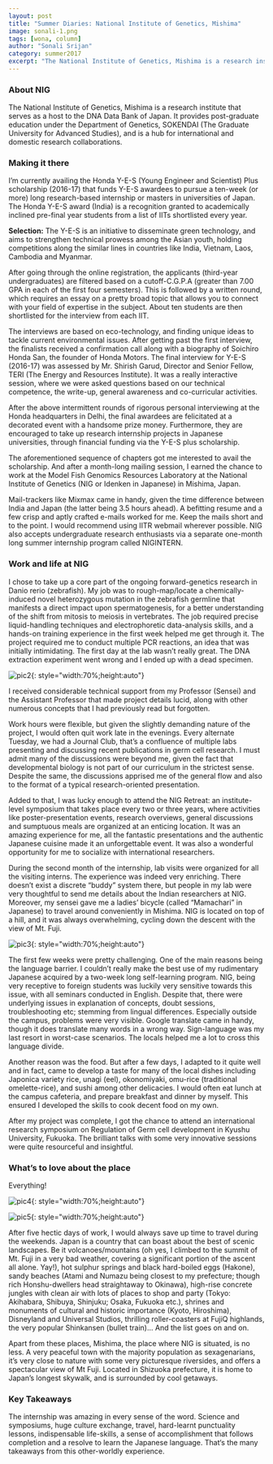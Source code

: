 ```yaml
---
layout: post
title: "Summer Diaries: National Institute of Genetics, Mishima"
image: sonali-1.png
tags: [wona, column]
author: "Sonali Srijan"
category: summer2017 
excerpt: "The National Institute of Genetics, Mishima is a research institute that serves as a host to the DNA Data Bank of Japan. It provides post-graduate education under the Department of Genetics, SOKENDAI (The Graduate University for Advanced Studies), and is a hub for international and domestic research collaborations."
---
```


### About NIG

The National Institute of Genetics, Mishima is a research institute that serves as a host to the DNA Data Bank of Japan. It provides post-graduate education under the Department of Genetics, SOKENDAI (The Graduate University for Advanced Studies), and is a hub for international and domestic research collaborations.

### Making it there

I’m currently availing the Honda Y-E-S (Young Engineer and Scientist) Plus scholarship (2016-17) that funds Y-E-S awardees to pursue a ten-week (or more) long research-based internship or masters in universities of Japan. The Honda Y-E-S award (India) is a recognition granted to academically inclined pre-final year students from a list of IITs shortlisted every year.

<b>Selection:</b> The Y-E-S is an initiative to disseminate green technology, and aims to strengthen technical prowess among the Asian youth, holding competitions along the similar lines in countries like India, Vietnam, Laos, Cambodia and Myanmar. 

After going through the online registration, the applicants (third-year undergraduates) are filtered based on a cutoff-C.G.P.A (greater than 7.00 GPA in each of the first four semesters). This is followed by a written round, which requires an essay on a pretty broad topic that allows you to connect with your field of expertise in the subject. About ten students are then shortlisted for the interview from each IIT.

The interviews are based on eco-technology, and finding unique ideas to tackle current environmental issues. After getting past the first interview, the finalists received a confirmation call along with a biography of Soichiro Honda San, the founder of Honda Motors. The final interview for Y-E-S (2016-17) was assessed by Mr. Shirish Garud, Director and Senior Fellow, TERI (The Energy and Resources Institute). It was a really interactive session, where we were asked questions based on our technical competence, the write-up, general awareness and co-curricular activities. 

After the above intermittent rounds of rigorous personal interviewing at the Honda headquarters in Delhi, the final awardees are felicitated at a decorated event with a handsome prize money. Furthermore, they are encouraged to take up research internship projects in Japanese universities, through financial funding via the Y-E-S plus scholarship.  

The aforementioned sequence of chapters got me interested to avail the scholarship. And after a month-long mailing session, I earned the chance to work at the Model Fish Genomics Resources Laboratory at the National Institute of Genetics (NIG or Idenken in Japanese) in Mishima, Japan. 

Mail-trackers like Mixmax came in handy, given the time difference between India and Japan (the latter being 3.5 hours ahead). A befitting resume and a few crisp and aptly crafted e-mails worked for me. Keep the mails short and to the point. I would recommend using IITR webmail wherever possible. 
NIG also accepts undergraduate research enthusiasts via a separate one-month long summer internship program called NIGINTERN. 

### Work and life at NIG

I chose to take up a core part of the ongoing forward-genetics research in Danio rerio (zebrafish).  My job was to rough-map/locate a chemically-induced novel heterozygous mutation in the zebrafish germline that manifests a direct impact upon spermatogenesis, for a better understanding of the shift from mitosis to meiosis in vertebrates. The job required precise liquid-handling techniques and electrophoretic data-analysis skills, and a hands-on training experience in the first week helped me get through it. The project required me to conduct multiple PCR reactions, an idea that was initially intimidating. 
The first day at the lab wasn’t really great. The DNA extraction experiment went wrong and I ended up with a dead specimen.

![pic2](http://ketangupta.in/wona-images/posts/sonali-2.png){: style="width:70%;height:auto"}

I received considerable technical support from my Professor (Sensei) and the Assistant Professor that made project details lucid, along with other numerous concepts that I had previously read but forgotten. 

Work hours were flexible, but given the slightly demanding nature of the project, I would often quit work late in the evenings. Every alternate Tuesday, we had a Journal Club, that’s a confluence of multiple labs presenting and discussing recent publications in germ cell research. I must admit many of the discussions were beyond me, given the fact that developmental biology is not part of our curriculum in the strictest sense. Despite the same, the discussions apprised me of the general flow and also to the format of a typical research-oriented presentation.

Added to that, I was lucky enough to attend the NIG Retreat: an institute-level symposium that takes place every two or three years, where activities like poster-presentation events, research overviews, general discussions and sumptuous meals are organized at an enticing location. It was an amazing experience for me, all the fantastic presentations and the authentic Japanese cuisine made it an unforgettable event. It was also a wonderful opportunity for me to socialize with international researchers. 

During the second month of the internship, lab visits were organized for all the visiting interns. The experience was indeed very enriching. 
There doesn’t exist a discrete “buddy” system there, but people in my lab were very thoughtful to send me details about the Indian researchers at NIG. Moreover, my sensei gave me a ladies’ bicycle (called “Mamachari” in Japanese) to travel around conveniently in Mishima. NIG is located on top of a hill, and it was always overwhelming, cycling down the descent with the view of Mt. Fuji. 

![pic3](http://ketangupta.in/wona-images/posts/sonali-3.png){: style="width:70%;height:auto"}

The first few weeks were pretty challenging. One of the main reasons being the language barrier. I couldn’t really make the best use of my rudimentary Japanese acquired by a two-week long self-learning program. NIG, being very receptive to foreign students was luckily very sensitive towards this issue, with all seminars conducted in English. Despite that, there were underlying issues in explanation of concepts, doubt sessions, troubleshooting etc; stemming from lingual differences. Especially outside the campus, problems were very visible. Google translate came in handy, though it does translate many words in a wrong way. Sign-language was my last resort in worst-case scenarios. The locals helped me a lot to cross this language divide.

Another reason was the food. But after a few days, I adapted to it quite well and in fact, came to develop a taste for many of the local dishes including Japonica variety rice, unagi (eel), okonomiyaki, omu-rice (traditional omelette-rice), and sushi among other delicacies. I would often eat lunch at the campus cafeteria, and prepare breakfast and dinner by myself. This ensured I developed the skills to cook decent food on my own. 

After my project was complete, I got the chance to attend an international research symposium on Regulation of Germ cell development in Kyushu University, Fukuoka. The brilliant talks with some very innovative sessions were quite resourceful and insightful. 

### What’s to love about the place

Everything!

![pic4](http://ketangupta.in/wona-images/posts/sonali-4.png){: style="width:70%;height:auto"}

![pic5](http://ketangupta.in/wona-images/posts/sonali-5.png){: style="width:70%;height:auto"}

After five hectic days of work, I would always save up time to travel during the weekends. Japan is a country that can boast about the best of scenic landscapes. Be it volcanoes/mountains (oh yes, I climbed to the summit of Mt. Fuji in a very bad weather, covering a significant portion of the ascent all alone. Yay!), hot sulphur springs and black hard-boiled eggs (Hakone), sandy beaches (Atami and Numazu being closest to my prefecture; though rich Honshu-dwellers head straightaway to Okinawa), high-rise concrete jungles with clean air with lots of places to shop and party (Tokyo: Akihabara, Shibuya, Shinjuku; Osaka, Fukuoka etc.), shrines and monuments of cultural and historic importance (Kyoto, Hiroshima), Disneyland and Universal Studios, thrilling roller-coasters at FujiQ highlands, the very popular Shinkansen (bullet train)... And the list goes on and on. 

Apart from these places, Mishima, the place where NIG is situated, is no less. A very peaceful town with the majority population as sexagenarians, it’s very close to nature with some very picturesque riversides, and offers a spectacular view of Mt Fuji. Located in Shizuoka prefecture, it is home to Japan’s longest skywalk, and is surrounded by cool getaways. 

### Key Takeaways

The internship was amazing in every sense of the word. Science and symposiums, huge culture exchange, travel, hard-learnt punctuality lessons, indispensable life-skills, a sense of accomplishment that follows completion and a resolve to learn the Japanese language. That‘s the many takeaways from this other-worldly experience. 
